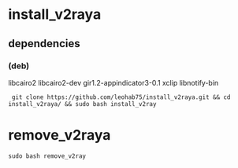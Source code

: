 # install_v2raya 
## dependencies

### (deb)

libcairo2 libcairo2-dev gir1.2-appindicator3-0.1 xclip libnotify-bin

```
 git clone https://github.com/leohab75/install_v2raya.git && cd install_v2raya/ && sudo bash install_v2ray
```
# remove_v2raya

```
sudo bash remove_v2ray 
```
